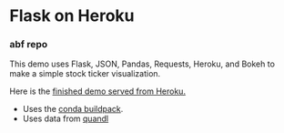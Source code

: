 # Flask on Heroku
### abf repo

This demo uses Flask, JSON, Pandas, Requests, Heroku, and Bokeh to make a simple stock ticker visualization.

Here is the [finished demo served from Heroku.](https://stock-demo-abf.herokuapp.com/)

- Uses the [conda buildpack](https://github.com/kennethreitz/conda-buildpack).
- Uses data from [quandl](https://www.quandl.com)


